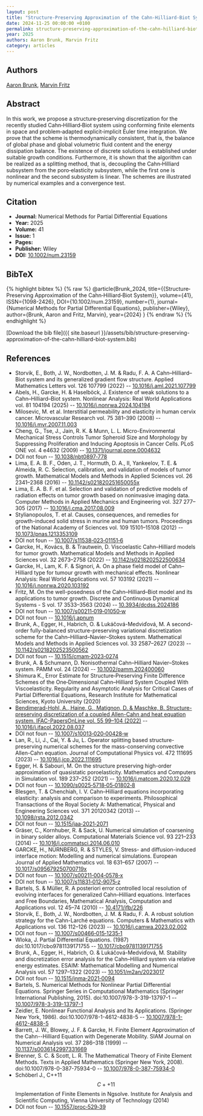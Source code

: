 ```yaml
---
layout: post
title: "Structure‐Preserving Approximation of the Cahn‐Hilliard‐Biot System"
date: 2024-11-25 00:00:00 +0100
permalink: structure-preserving-approximation-of-the-cahn-hilliard-biot-system
year: 2025
authors: Aaron Brunk, Marvin Fritz
category: articles
---
```

 
## Authors
[Aaron Brunk](authors/aaron-brunk), [Marvin Fritz](authors/marvin-fritz)
 
## Abstract
In this work, we propose a structure‐preserving discretization for the recently studied Cahn‐Hilliard‐Biot system using conforming finite elements in space and problem‐adapted explicit‐implicit Euler time integration. We prove that the scheme is thermodynamically consistent, that is, the balance of global phase and global volumetric fluid content and the energy dissipation balance. The existence of discrete solutions is established under suitable growth conditions. Furthermore, it is shown that the algorithm can be realized as a splitting method, that is, decoupling the Cahn‐Hilliard subsystem from the poro‐elasticity subsystem, while the first one is nonlinear and the second subsystem is linear. The schemes are illustrated by numerical examples and a convergence test.
 
## Citation
- **Journal:** Numerical Methods for Partial Differential Equations
- **Year:** 2025
- **Volume:** 41
- **Issue:** 1
- **Pages:** 
- **Publisher:** Wiley
- **DOI:** [10.1002/num.23159](https://doi.org/10.1002/num.23159)
 
## BibTeX
{% highlight bibtex %}
{% raw %}
@article{Brunk_2024,
  title={{Structure‐Preserving Approximation of the Cahn‐Hilliard‐Biot System}},
  volume={41},
  ISSN={1098-2426},
  DOI={10.1002/num.23159},
  number={1},
  journal={Numerical Methods for Partial Differential Equations},
  publisher={Wiley},
  author={Brunk, Aaron and Fritz, Marvin},
  year={2024}
}
{% endraw %}
{% endhighlight %}
 
[Download the bib file]({{ site.baseurl }}/assets/bib/structure-preserving-approximation-of-the-cahn-hilliard-biot-system.bib)
 
## References
- Storvik, E., Both, J. W., Nordbotten, J. M. & Radu, F. A. A Cahn–Hilliard–Biot system and its generalized gradient flow structure. Applied Mathematics Letters vol. 126 107799 (2022) -- [10.1016/j.aml.2021.107799](https://doi.org/10.1016/j.aml.2021.107799)
- Abels, H., Garcke, H. & Haselböck, J. Existence of weak solutions to a Cahn–Hilliard–Biot system. Nonlinear Analysis: Real World Applications vol. 81 104194 (2025) -- [10.1016/j.nonrwa.2024.104194](https://doi.org/10.1016/j.nonrwa.2024.104194)
- Milosevic, M. et al. Interstitial permeability and elasticity in human cervix cancer. Microvascular Research vol. 75 381–390 (2008) -- [10.1016/j.mvr.2007.11.003](https://doi.org/10.1016/j.mvr.2007.11.003)
- Cheng, G., Tse, J., Jain, R. K. & Munn, L. L. Micro-Environmental Mechanical Stress Controls Tumor Spheroid Size and Morphology by Suppressing Proliferation and Inducing Apoptosis in Cancer Cells. PLoS ONE vol. 4 e4632 (2009) -- [10.1371/journal.pone.0004632](https://doi.org/10.1371/journal.pone.0004632)
- DOI not foun -- [10.1038/nbt0897‐778](https://doi.org/10.1038/nbt0897‐778)
- Lima, E. A. B. F., Oden, J. T., Hormuth, D. A., II, Yankeelov, T. E. & Almeida, R. C. Selection, calibration, and validation of models of tumor growth. Mathematical Models and Methods in Applied Sciences vol. 26 2341–2368 (2016) -- [10.1142/s021820251650055x](https://doi.org/10.1142/s021820251650055x)
- Lima, E. A. B. F. et al. Selection and validation of predictive models of radiation effects on tumor growth based on noninvasive imaging data. Computer Methods in Applied Mechanics and Engineering vol. 327 277–305 (2017) -- [10.1016/j.cma.2017.08.009](https://doi.org/10.1016/j.cma.2017.08.009)
- Stylianopoulos, T. et al. Causes, consequences, and remedies for growth-induced solid stress in murine and human tumors. Proceedings of the National Academy of Sciences vol. 109 15101–15108 (2012) -- [10.1073/pnas.1213353109](https://doi.org/10.1073/pnas.1213353109)
- DOI not foun -- [10.1007/s11538‐023‐01151‐6](https://doi.org/10.1007/s11538‐023‐01151‐6)
- Garcke, H., Kovács, B. & Trautwein, D. Viscoelastic Cahn–Hilliard models for tumor growth. Mathematical Models and Methods in Applied Sciences vol. 32 2673–2758 (2022) -- [10.1142/s0218202522500634](https://doi.org/10.1142/s0218202522500634)
- Garcke, H., Lam, K. F. & Signori, A. On a phase field model of Cahn–Hilliard type for tumour growth with mechanical effects. Nonlinear Analysis: Real World Applications vol. 57 103192 (2021) -- [10.1016/j.nonrwa.2020.103192](https://doi.org/10.1016/j.nonrwa.2020.103192)
- Fritz, M. On the well-posedness of the Cahn–Hilliard–Biot model and its applications to tumor growth. Discrete and Continuous Dynamical Systems - S vol. 17 3533–3563 (2024) -- [10.3934/dcdss.2024186](https://doi.org/10.3934/dcdss.2024186)
- DOI not foun -- [10.1007/s00211‐019‐01050‐w](https://doi.org/10.1007/s00211‐019‐01050‐w)
- DOI not foun -- [10.1016/j.apnum](https://doi.org/10.1016/j.apnum)
- Brunk, A., Egger, H., Habrich, O. & Lukáčová-Medviďová, M. A second-order fully-balanced structure-preserving variational discretization scheme for the Cahn–Hilliard–Navier–Stokes system. Mathematical Models and Methods in Applied Sciences vol. 33 2587–2627 (2023) -- [10.1142/s0218202523500562](https://doi.org/10.1142/s0218202523500562)
- DOI not foun -- [10.1515/cmam‐2023‐0274](https://doi.org/10.1515/cmam‐2023‐0274)
- Brunk, A. & Schumann, D. Nonisothermal Cahn–Hilliard Navier–Stokes system. PAMM vol. 24 (2024) -- [10.1002/pamm.202400060](https://doi.org/10.1002/pamm.202400060)
- Shimura K., Error Estimate for Structure‐Preserving Finite Difference Schemes of the One‐Dimensional Cahn–Hilliard System Coupled With Viscoelasticity. Regularity and Asymptotic Analysis for Critical Cases of Partial Differential Equations, Research Institute for Mathematical Sciences, Kyoto University (2020)
- [Bendimerad-Hohl, A., Haine, G., Matignon, D. & Maschke, B. Structure-preserving discretization of a coupled Allen-Cahn and heat equation system. IFAC-PapersOnLine vol. 55 99–104 (2022)](structure-preserving-discretization-of-a-coupled-allen-cahn-and-heat-equation-system) -- [10.1016/j.ifacol.2022.08.037](https://doi.org/10.1016/j.ifacol.2022.08.037)
- DOI not foun -- [10.1007/s10013‐020‐00428‐w](https://doi.org/10.1007/s10013‐020‐00428‐w)
- Lan, R., Li, J., Cai, Y. & Ju, L. Operator splitting based structure-preserving numerical schemes for the mass-conserving convective Allen-Cahn equation. Journal of Computational Physics vol. 472 111695 (2023) -- [10.1016/j.jcp.2022.111695](https://doi.org/10.1016/j.jcp.2022.111695)
- Egger, H. & Sabouri, M. On the structure preserving high-order approximation of quasistatic poroelasticity. Mathematics and Computers in Simulation vol. 189 237–252 (2021) -- [10.1016/j.matcom.2020.12.029](https://doi.org/10.1016/j.matcom.2020.12.029)
- DOI not foun -- [10.1090/s0025‐5718‐05‐01802‐8](https://doi.org/10.1090/s0025‐5718‐05‐01802‐8)
- Blesgen, T. & Chenchiah, I. V. Cahn–Hilliard equations incorporating elasticity: analysis and comparison to experiments. Philosophical Transactions of the Royal Society A: Mathematical, Physical and Engineering Sciences vol. 371 20120342 (2013) -- [10.1098/rsta.2012.0342](https://doi.org/10.1098/rsta.2012.0342)
- DOI not foun -- [10.1515/jaa‐2021‐2071](https://doi.org/10.1515/jaa‐2021‐2071)
- Gräser, C., Kornhuber, R. & Sack, U. Numerical simulation of coarsening in binary solder alloys. Computational Materials Science vol. 93 221–233 (2014) -- [10.1016/j.commatsci.2014.06.010](https://doi.org/10.1016/j.commatsci.2014.06.010)
- GARCKE, H., NÜRNBERG, R. & STYLES, V. Stress- and diffusion-induced interface motion: Modelling and numerical simulations. European Journal of Applied Mathematics vol. 18 631–657 (2007) -- [10.1017/s095679250700719x](https://doi.org/10.1017/s095679250700719x)
- DOI not foun -- [10.1007/s00211‐004‐0578‐x](https://doi.org/10.1007/s00211‐004‐0578‐x)
- DOI not foun -- [10.1007/s11831‐012‐9075‐z](https://doi.org/10.1007/s11831‐012‐9075‐z)
- Bartels, S. & Müller, R. A posteriori error controlled local resolution of evolving interfaces for generalized Cahn–Hilliard equations. Interfaces and Free Boundaries, Mathematical Analysis, Computation and Applications vol. 12 45–74 (2010) -- [10.4171/ifb/226](https://doi.org/10.4171/ifb/226)
- Storvik, E., Both, J. W., Nordbotten, J. M. & Radu, F. A. A robust solution strategy for the Cahn-Larché equations. Computers &amp; Mathematics with Applications vol. 136 112–126 (2023) -- [10.1016/j.camwa.2023.02.002](https://doi.org/10.1016/j.camwa.2023.02.002)
- DOI not foun -- [10.1007/s00466‐015‐1235‐1](https://doi.org/10.1007/s00466‐015‐1235‐1)
- Wloka, J. Partial Differential Equations. (1987) doi:10.1017/cbo9781139171755 -- [10.1017/cbo9781139171755](https://doi.org/10.1017/cbo9781139171755)
- Brunk, A., Egger, H., Habrich, O. & Lukáčová-Medviďová, M. Stability and discretization error analysis for the Cahn–Hilliard system via relative energy estimates. ESAIM: Mathematical Modelling and Numerical Analysis vol. 57 1297–1322 (2023) -- [10.1051/m2an/2023017](https://doi.org/10.1051/m2an/2023017)
- DOI not foun -- [10.1515/jnma‐2021‐0094](https://doi.org/10.1515/jnma‐2021‐0094)
- Bartels, S. Numerical Methods for Nonlinear Partial Differential Equations. Springer Series in Computational Mathematics (Springer International Publishing, 2015). doi:10.1007/978-3-319-13797-1 -- [10.1007/978-3-319-13797-1](https://doi.org/10.1007/978-3-319-13797-1)
- Zeidler, E. Nonlinear Functional Analysis and Its Applications. (Springer New York, 1986). doi:10.1007/978-1-4612-4838-5 -- [10.1007/978-1-4612-4838-5](https://doi.org/10.1007/978-1-4612-4838-5)
- Barrett, J. W., Blowey, J. F. & Garcke, H. Finite Element Approximation of the Cahn--Hilliard Equation with Degenerate Mobility. SIAM Journal on Numerical Analysis vol. 37 286–318 (1999) -- [10.1137/s0036142997331669](https://doi.org/10.1137/s0036142997331669)
- Brenner, S. C. & Scott, L. R. The Mathematical Theory of Finite Element Methods. Texts in Applied Mathematics (Springer New York, 2008). doi:10.1007/978-0-387-75934-0 -- [10.1007/978-0-387-75934-0](https://doi.org/10.1007/978-0-387-75934-0)
- Schöberl J., C++11$$ C++11 $$ Implementation of Finite Elements in Ngsolve. Institute for Analysis and Scientific Computing, Vienna University of Technology (2014)
- DOI not foun -- [10.1557/proc‐529‐39](https://doi.org/10.1557/proc‐529‐39)

